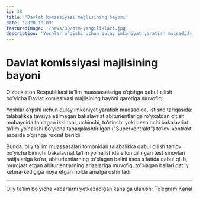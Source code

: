 ```yaml
---
id: 38
title: 'Davlat komissiyasi majlisining bayoni'
date: '2020-10-09'
featuredImage: '/news/38/otm-yangiliklari.jpg'
description: 'Yoshlar o’qishi uchun qulay imkoniyat yaratish maqsadida, istisno tariqasida: talabalikka tavsiya etilmagan bakalavriat abiturientlariga ro’yxatdan o’tish mobaynida tanlagan ikkinchi, uchinchi, to’rtinchi yoki beshinchi bakalavriat ta’lim yo’nalishi bo’yicha tabaqalashtirilgan ("Superkontrakt") to’lov-kontrakt asosida o’qishga ruxsat berildi'
---
```


# Davlat komissiyasi majlisining bayoni

O’zbekiston Respublikasi ta’lim muassasalariga o’qishga qabul qilish bo’yicha Davlat komissiyasi majlisining bayoni qaroriga muvofiq:

Yoshlar o’qishi uchun qulay imkoniyat yaratish maqsadida, istisno tariqasida: talabalikka tavsiya etilmagan bakalavriat abiturientlariga ro’yxatdan o’tish mobaynida tanlagan ikkinchi, uchinchi, to’rtinchi yoki beshinchi bakalavriat ta’lim yo’nalishi bo’yicha tabaqalashtirilgan ("Superkontrakt") to’lov-kontrakt asosida o’qishga ruxsat berildi.

Bunda, oliy ta’lim muassasalari tomonidan talabalikka qabul qilish tanlov bo’yicha birinchi bakalavriat ta’lim yo’nalishida e’lon qilingan test sinovlari natijalariga ko’ra, abiturientlarning to’plagan balini asos sifatida qabul qilib, murojaat etgan abiturientlarning arizalariga muvofiq, to’plagan ballari qat’iy ketma-ketligiga rioya etgan holda amalga oshiriladi.

---

Oliy ta’lim bo’yicha xabarlarni yetkazadigan kanalga ulanish: [Telegram Kanal](https://t.me/joinchat/AAAAAFWcf-p7bkFXyyVlNw)
